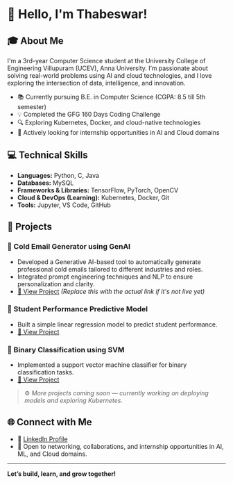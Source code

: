 # 👋 Hello, I'm Thabeswar!

## 🎓 About Me

I'm a 3rd-year Computer Science student at the University College of Engineering Villupuram (UCEV), Anna University. I’m passionate about solving real-world problems using AI and cloud technologies, and I love exploring the intersection of data, intelligence, and innovation.

- 📚 Currently pursuing B.E. in Computer Science (CGPA: 8.5 till 5th semester)
- 💡 Completed the GFG 160 Days Coding Challenge
- 🔍 Exploring Kubernetes, Docker, and cloud-native technologies
- 🚀 Actively looking for internship opportunities in AI and Cloud domains

## 💻 Technical Skills

- **Languages:** Python, C, Java  
- **Databases:** MySQL  
- **Frameworks & Libraries:** TensorFlow, PyTorch, OpenCV  
- **Cloud & DevOps (Learning):** Kubernetes, Docker, Git  
- **Tools:** Jupyter, VS Code, GitHub

## 📂 Projects

### 🔸 Cold Email Generator using GenAI
- Developed a Generative AI-based tool to automatically generate professional cold emails tailored to different industries and roles.
- Integrated prompt engineering techniques and NLP to ensure personalization and clarity.
- [🔗 View Project](https://github.com/Thabeswar/genai-projects) *(Replace this with the actual link if it's not live yet)*

### 🔸 Student Performance Predictive Model
- Built a simple linear regression model to predict student performance.
- [🔗 View Project](https://github.com/Thabeswar/machine-Learning)

### 🔸 Binary Classification using SVM
- Implemented a support vector machine classifier for binary classification tasks.
- [🔗 View Project](https://github.com/Thabeswar/machine-Learning/tree/main/binary%20classification%20using%20svm)

> ⚙️ *More projects coming soon — currently working on deploying models and exploring Kubernetes.*

## 🌐 Connect with Me

- 🔗 [LinkedIn Profile](https://www.linkedin.com/in/thabes28)
- 💬 Open to networking, collaborations, and internship opportunities in AI, ML, and Cloud domains.

---

**Let’s build, learn, and grow together!**
